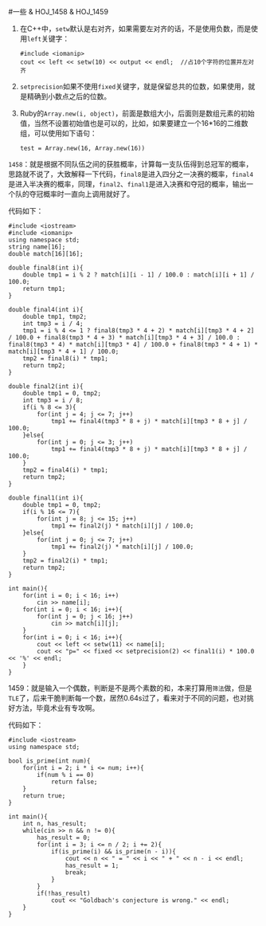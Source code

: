 #一些 & HOJ_1458 & HOJ_1459  

1. 在C++中，```setw```默认是右对齐，如果需要左对齐的话，不是使用负数，而是使用```left```关键字：

	   #include <iomanip>
	   cout << left << setw(10) << output << endl;  //占10个字符的位置并左对齐

2. ```setprecision```如果不使用```fixed```关键字，就是保留总共的位数，如果使用，就是精确到小数点之后的位数。

3. Ruby的```Array.new(i, object)```，前面是数组大小，后面则是数组元素的初始值，当然不设置初始值也是可以的，比如，如果要建立一个16*16的二维数组，可以使用如下语句：

	   test = Array.new(16, Array.new(16))

```1458```：就是根据不同队伍之间的获胜概率，计算每一支队伍得到总冠军的概率，思路就不说了，大致解释一下代码，```final8```是进入四分之一决赛的概率，```final4```是进入半决赛的概率，同理，```final2```、```final1```是进入决赛和夺冠的概率，输出一个队的夺冠概率时一直向上调用就好了。  

代码如下：  

    #include <iostream>
    #include <iomanip>
    using namespace std;
    string name[16];
    double match[16][16];
    
    double final8(int i){
        double tmp1 = i % 2 ? match[i][i - 1] / 100.0 : match[i][i + 1] / 100.0;
        return tmp1;
    }

    double final4(int i){
        double tmp1, tmp2;
        int tmp3 = i / 4;
        tmp1 = i % 4 <= 1 ? final8(tmp3 * 4 + 2) * match[i][tmp3 * 4 + 2] / 100.0 + final8(tmp3 * 4 + 3) * match[i][tmp3 * 4 + 3] / 100.0 : final8(tmp3 * 4) * match[i][tmp3 * 4] / 100.0 + final8(tmp3 * 4 + 1) * match[i][tmp3 * 4 + 1] / 100.0;
        tmp2 = final8(i) * tmp1;
        return tmp2;
    }
    
    double final2(int i){
        double tmp1 = 0, tmp2;
        int tmp3 = i / 8;
        if(i % 8 <= 3){
            for(int j = 4; j <= 7; j++)
                tmp1 += final4(tmp3 * 8 + j) * match[i][tmp3 * 8 + j] / 100.0;
        }else{
            for(int j = 0; j <= 3; j++)
                tmp1 += final4(tmp3 * 8 + j) * match[i][tmp3 * 8 + j] / 100.0;
        }
        tmp2 = final4(i) * tmp1;
        return tmp2;
    }
    
    double final1(int i){
        double tmp1 = 0, tmp2;
        if(i % 16 <= 7){
            for(int j = 8; j <= 15; j++)
                tmp1 += final2(j) * match[i][j] / 100.0;
        }else{
            for(int j = 0; j <= 7; j++)
                tmp1 += final2(j) * match[i][j] / 100.0;
        }
        tmp2 = final2(i) * tmp1;
        return tmp2;
    }
    
    int main(){
        for(int i = 0; i < 16; i++)
            cin >> name[i];
        for(int i = 0; i < 16; i++){
            for(int j = 0; j < 16; j++)
                cin >> match[i][j];
        }
        for(int i = 0; i < 16; i++){
            cout << left << setw(11) << name[i];
            cout << "p=" << fixed << setprecision(2) << final1(i) * 100.0 << '%' << endl;
        }
    }

1459：就是输入一个偶数，判断是不是两个素数的和，本来打算用```筛法```做，但是```TLE```了，后来干脆判断每一个数，居然0.64s过了，看来对于不同的问题，也对挑好方法，毕竟术业有专攻啊。  

代码如下：  

    #include <iostream>
    using namespace std;
    
    bool is_prime(int num){
        for(int i = 2; i * i <= num; i++){
            if(num % i == 0)
                return false;
        }
        return true;
    }
    
    int main(){
        int n, has_result;
        while(cin >> n && n != 0){
            has_result = 0;
            for(int i = 3; i <= n / 2; i += 2){
                if(is_prime(i) && is_prime(n - i)){
                    cout << n << " = " << i << " + " << n - i << endl;
                    has_result = 1;
                    break;
                }
            }
            if(!has_result)
                cout << "Goldbach's conjecture is wrong." << endl;
        }
    }
